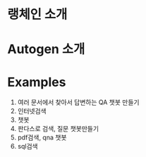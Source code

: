 # 랭체인 소개

# Autogen 소개

# Examples

  1. 여러 문서에서 찾아서 답변하는 QA 챗봇 만들기
  2. 인터넷검색
  3. 챗봇
  4. 판다스로 검색, 질문 챗봇만들기
  5. pdf검색, qna 챗봇
  6. sql검색